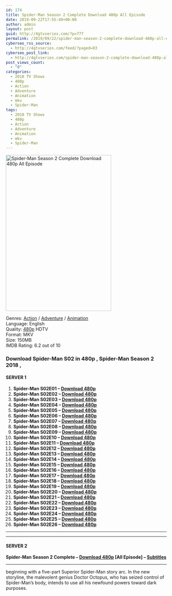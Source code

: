 ```yaml
---
id: 174
title: Spider-Man Season 2 Complete Download 480p All Episode
date: 2019-09-22T17:55:49+00:00
author: admin
layout: post
guid: http://4gtvseries.com/?p=777
permalink: /2019/09/22/spider-man-season-2-complete-download-480p-all-episode-2/
cyberseo_rss_source:
  - http://4gtvseries.com/feed/?paged=93
cyberseo_post_link:
  - http://4gtvseries.com/spider-man-season-2-complete-download-480p-all-episode/
post_views_count:
  - "0"
categories:
  - 2018 TV Shows
  - 480p
  - Action
  - Adventure
  - Animation
  - mkv
  - Spider-Man
tags:
  - 2018 TV Shows
  - 480p
  - Action
  - Adventure
  - Animation
  - mkv
  - Spider-Man
---
```

<img loading="lazy" class="aligncenter" src="https://1.bp.blogspot.com/-6Jz1pMO-ZBE/XYemgsz9RHI/AAAAAAAAAGg/6jBeEKUB2AwxyQXpPekIlvKwT2WsqmOPgCK4BGAYYCw/s1600/Spider-Man%2BSeason%2B2.jpg" alt="Spider-Man Season 2 Complete Download 480p All Episode" width="330" height="488" />

Genres: <a href="http://4gtvseries.com/tag/action/" data-wpel-link="internal">Action</a> / <a href="http://4gtvseries.com/tag/adventure/" data-wpel-link="internal">Adventure</a> / <a href="http://4gtvseries.com/tag/animation/" data-wpel-link="internal">Animation</a>  
Language: English  
Quality:&nbsp;<a href="http://4gtvseries.com/tag/480p/" data-wpel-link="internal">480p</a>&nbsp;HDTV  
Format: MKV  
Size: 150MB  
IMDB Rating: 6.2 out of 10

### **Download Spider-Man S02 in 480p , Spider-Man Season 2 2018 ,&nbsp;**

#### <span><strong>SERVER 1</strong></span>

  1. **Spider-Man S02E01 – <a href="http://slink.dl480p.xyz/dThtP" data-wpel-link="external" target="_blank" rel="nofollow external noopener noreferrer" class="wpel-icon-left"><i class="wpel-icon fa fa-download" aria-hidden="true"></i>Download 480p</a>**
  2. **Spider-Man S02E02 – <a href="http://slink.dl480p.xyz/SnI0" data-wpel-link="external" target="_blank" rel="nofollow external noopener noreferrer" class="wpel-icon-left"><i class="wpel-icon fa fa-download" aria-hidden="true"></i>Download 480p</a>**
  3. **Spider-Man S02E03 – <a href="http://slink.dl480p.xyz/Zthw" data-wpel-link="external" target="_blank" rel="nofollow external noopener noreferrer" class="wpel-icon-left"><i class="wpel-icon fa fa-download" aria-hidden="true"></i>Download 480p</a>**
  4. **Spider-Man S02E04 – <a href="http://slink.dl480p.xyz/0Y65" data-wpel-link="external" target="_blank" rel="nofollow external noopener noreferrer" class="wpel-icon-left"><i class="wpel-icon fa fa-download" aria-hidden="true"></i>Download 480p</a>**
  5. **Spider-Man S02E05 – <a href="http://slink.dl480p.xyz/IGzao7" data-wpel-link="external" target="_blank" rel="nofollow external noopener noreferrer" class="wpel-icon-left"><i class="wpel-icon fa fa-download" aria-hidden="true"></i>Download 480p</a>**
  6. **Spider-Man S02E06 – <a href="http://slink.dl480p.xyz/4Ue1tlfj" data-wpel-link="external" target="_blank" rel="nofollow external noopener noreferrer" class="wpel-icon-left"><i class="wpel-icon fa fa-download" aria-hidden="true"></i>Download 480p</a>**
  7. **Spider-Man S02E07 – <a href="http://slink.dl480p.xyz/8l53hsfP" data-wpel-link="external" target="_blank" rel="nofollow external noopener noreferrer" class="wpel-icon-left"><i class="wpel-icon fa fa-download" aria-hidden="true"></i>Download 480p</a>**
  8. **Spider-Man S02E08 – <a href="http://slink.dl480p.xyz/I2SAzGJK" data-wpel-link="external" target="_blank" rel="nofollow external noopener noreferrer" class="wpel-icon-left"><i class="wpel-icon fa fa-download" aria-hidden="true"></i>Download 480p</a>**
  9. **Spider-Man S02E09 – <a href="http://slink.dl480p.xyz/Le2AOw" data-wpel-link="external" target="_blank" rel="nofollow external noopener noreferrer" class="wpel-icon-left"><i class="wpel-icon fa fa-download" aria-hidden="true"></i>Download 480p</a>**
 10. **Spider-Man S02E10 – <a href="http://slink.dl480p.xyz/22WKYlo" data-wpel-link="external" target="_blank" rel="nofollow external noopener noreferrer" class="wpel-icon-left"><i class="wpel-icon fa fa-download" aria-hidden="true"></i>Download 480p</a>**
 11. **Spider-Man S02E11 – <a href="http://slink.dl480p.xyz/rtVbmY" data-wpel-link="external" target="_blank" rel="nofollow external noopener noreferrer" class="wpel-icon-left"><i class="wpel-icon fa fa-download" aria-hidden="true"></i>Download 480p</a>**
 12. **Spider-Man S02E12 – <a href="http://slink.dl480p.xyz/JClLyPx" data-wpel-link="external" target="_blank" rel="nofollow external noopener noreferrer" class="wpel-icon-left"><i class="wpel-icon fa fa-download" aria-hidden="true"></i>Download 480p</a>**
 13. **Spider-Man S02E13 – <a href="http://slink.dl480p.xyz/rIY6ke" data-wpel-link="external" target="_blank" rel="nofollow external noopener noreferrer" class="wpel-icon-left"><i class="wpel-icon fa fa-download" aria-hidden="true"></i>Download 480p</a>**
 14. **Spider-Man S02E14 – <a href="http://slink.dl480p.xyz/l3A4BI" data-wpel-link="external" target="_blank" rel="nofollow external noopener noreferrer" class="wpel-icon-left"><i class="wpel-icon fa fa-download" aria-hidden="true"></i>Download 480p</a>**
 15. **Spider-Man S02E15 – <a href="http://slink.dl480p.xyz/whLHp10l" data-wpel-link="external" target="_blank" rel="nofollow external noopener noreferrer" class="wpel-icon-left"><i class="wpel-icon fa fa-download" aria-hidden="true"></i>Download 480p</a>**
 16. **Spider-Man S02E16 – <a href="http://slink.dl480p.xyz/NukP" data-wpel-link="external" target="_blank" rel="nofollow external noopener noreferrer" class="wpel-icon-left"><i class="wpel-icon fa fa-download" aria-hidden="true"></i>Download 480p</a>**
 17. **Spider-Man S02E17 – <a href="http://slink.dl480p.xyz/efdt" data-wpel-link="external" target="_blank" rel="nofollow external noopener noreferrer" class="wpel-icon-left"><i class="wpel-icon fa fa-download" aria-hidden="true"></i>Download 480p</a>**
 18. **Spider-Man S02E18 – <a href="http://slink.dl480p.xyz/UZvSTdP" data-wpel-link="external" target="_blank" rel="nofollow external noopener noreferrer" class="wpel-icon-left"><i class="wpel-icon fa fa-download" aria-hidden="true"></i>Download 480p</a>**
 19. **Spider-Man S02E19 – <a href="http://slink.dl480p.xyz/8FdyJL" data-wpel-link="external" target="_blank" rel="nofollow external noopener noreferrer" class="wpel-icon-left"><i class="wpel-icon fa fa-download" aria-hidden="true"></i>Download 480p</a>**
 20. **Spider-Man S02E20 – <a href="http://slink.dl480p.xyz/mwlTd6v" data-wpel-link="external" target="_blank" rel="nofollow external noopener noreferrer" class="wpel-icon-left"><i class="wpel-icon fa fa-download" aria-hidden="true"></i>Download 480p</a>**
 21. **Spider-Man S02E21 – <a href="http://slink.dl480p.xyz/6N7d" data-wpel-link="external" target="_blank" rel="nofollow external noopener noreferrer" class="wpel-icon-left"><i class="wpel-icon fa fa-download" aria-hidden="true"></i>Download 480p</a>**
 22. **Spider-Man S02E22 – <a href="http://slink.dl480p.xyz/VP3ZpO60" data-wpel-link="external" target="_blank" rel="nofollow external noopener noreferrer" class="wpel-icon-left"><i class="wpel-icon fa fa-download" aria-hidden="true"></i>Download 480p</a>**
 23. **Spider-Man S02E23 – <a href="http://slink.dl480p.xyz/WmyUxxtt" data-wpel-link="external" target="_blank" rel="nofollow external noopener noreferrer" class="wpel-icon-left"><i class="wpel-icon fa fa-download" aria-hidden="true"></i>Download 480p</a>**
 24. **Spider-Man S02E24 – <a href="http://slink.dl480p.xyz/mwa8" data-wpel-link="external" target="_blank" rel="nofollow external noopener noreferrer" class="wpel-icon-left"><i class="wpel-icon fa fa-download" aria-hidden="true"></i>Download 480p</a>**
 25. **Spider-Man S02E25 – <a href="http://slink.dl480p.xyz/VfaKezOd" data-wpel-link="external" target="_blank" rel="nofollow external noopener noreferrer" class="wpel-icon-left"><i class="wpel-icon fa fa-download" aria-hidden="true"></i>Download 480p</a>**
 26. **Spider-Man S02E26 – <a href="http://slink.dl480p.xyz/zKIXxcu" data-wpel-link="external" target="_blank" rel="nofollow external noopener noreferrer" class="wpel-icon-left"><i class="wpel-icon fa fa-download" aria-hidden="true"></i>Download 480p</a>**

* * *

* * *

#### <span><strong>SERVER 2</strong></span>

**Spider-Man Season 2 Complete – <a href="http://dl480p.xyz/550/" data-wpel-link="external" target="_blank" rel="nofollow external noopener noreferrer" class="wpel-icon-left"><i class="wpel-icon fa fa-download" aria-hidden="true"></i>Download 480p</a> [All Episode] – <a href="https://subscene.com/subtitles/marvels-spider-man-second-season" data-wpel-link="external" target="_blank" rel="nofollow external noopener noreferrer" class="wpel-icon-left"><i class="wpel-icon fa fa-download" aria-hidden="true"></i>Subtitles</a>**

* * *

beginning with a five-part Superior Spider-Man story arc. In the new storyline, the malevolent genius Doctor Octopus, who has seized control of Spider-Man’s body, intends to use all his newfound powers toward dark purposes.

<div align="center">
</div>